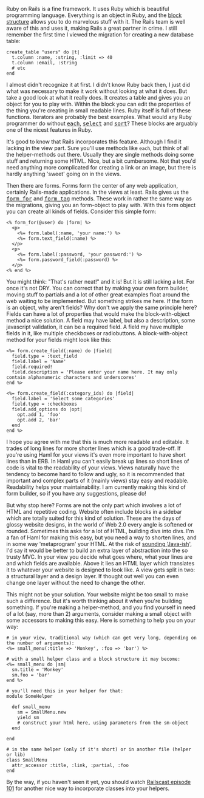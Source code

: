 Ruby on Rails is a fine framework. It uses Ruby which is beautiful programming language. Everything is an object in Ruby, and the [block structure](http://poignantguide.net/ruby/chapter-4.html#section4) allows you to do marvelous stuff with it. The Rails team is well aware of this and uses it, making Rails a great partner in crime. I still remember the first time I viewed the migration for creating a new database table:

    create_table "users" do |t|
      t.column :name, :string, :limit => 40
      t.column :email, :string
      # etc
    end

I almost didn't recognize it at first. I didn't know Ruby back then, I just did what was necessary to make it work without looking at what it does. But take a good look at what it really does. It creates a table and gives you an object for you to play with. Within the block you can edit the properties of the thing you're creating in small readable lines. Ruby itself is full of these functions. Iterators are probably the best examples. What would any Ruby programmer do without <tt>[each](http://www.ruby-doc.org/core/classes/Hash.html#M002889)</tt>, <tt>[select](http://www.ruby-doc.org/core/classes/Hash.html#M002900)</tt> and <tt>[sort](http://www.ruby-doc.org/core/classes/Hash.html#M002893)</tt>? These blocks are arguably one of the nicest features in Ruby.

It's good to know that Rails incorporates this feature. Although I find it lacking in the view part. Sure you'll use methods like `each`, but think of all the helper-methods out there. Usually they are single methods doing some stuff and returning some HTML. Nice, but a bit cumbersome. Not that you'd need anything more complicated for creating a link or an image, but there is hardly anything 'sweet' going on in the views.

Then there are forms. Forms form the center of any web application, certainly Rails-made applications. In the views at least. Rails gives us the <tt>[form_for](http://api.rubyonrails.com/classes/ActionView/Helpers/FormHelper.html#M000920)</tt> and <tt>[form_tag](http://api.rubyonrails.com/classes/ActionView/Helpers/FormTagHelper.html#M001036)</tt> methods. These work in rather the same way as the migrations, giving you an form-object to play with. With this form object you can create all kinds of fields. Consider this simple form:

    <% form_for(@user) do |form| %>
      <p>
        <%= form.label(:name, 'your name:') %>
        <%= form.text_field(:name) %>
      </p>
      <p>
        <%= form.label(:password, 'your password:') %>
        <%= form.password_field(:password) %>
      </p>
    <% end %>

You might think: "That's rather neat!" and it is! But it is still lacking a lot. For once it's not DRY. You can correct that by making your own form builder, moving stuff to partials and a lot of other great examples float around the web waiting to be implemented. But something strikes me here. If the form is an object, why aren't fields? Why don't we apply the same principle here? Fields can have a lot of properties that would make the block-with-object method a nice solution. A field may have label, but also a description, some javascript validation, it can be a required field. A field my have multiple fields in it, like multiple checkboxes or radiobuttons. A block-with-object method for your fields might look like this:

    <%= form.create_field(:name) do |field|
      field.type = :text_field
      field.label = 'Name'
      field.required!
      field.description = 'Please enter your name here. It may only contain alphanumeric characters and underscores'
    end %>

    <%= form.create_field(:category_ids) do |field|
      field.label = 'Select some categories'
      field.type = :checkboxes
      field.add_options do |opt|
        opt.add 1, 'foo'
        opt.add 2, 'bar'
      end
    end %>

I hope you agree with me that this is much more readable and editable. It trades of long lines for more shorter lines which is a good trade-off. If you're using Haml for your views it's even more important to have short lines than in ERB. In Haml you can't easily break up lines so short lines of code is vital to the readability of your views. Views naturally have the tendency to become hard to follow and ugly, so it is recommended that important and complex parts of it (mainly views) stay easy and readable. Readability helps your maintainability. I am currently making this kind of form builder, so if you have any suggestions, please do!

But why stop here? Forms are not the only part which involves a lot of HTML and repetitive coding. Website often include blocks in a sidebar which are totally suited for this kind of solution. These are the days of glossy website designs, in the world of Web 2.0 every angle is softened or rounded. Sometimes this asks for a lot of HTML, building divs into divs. I'm a fan of Haml for making this easy, but you need a way to shorten lines, and in some way 'metaprogram' your HTML. At the risk of [sounding ](http://blog.thinkrelevance.com/2008/4/1/relevance-raises-3-6-million-from-spelvin-capital) '[Java-ish](http://blog.zenspider.com/2008/04/id-die-of-typing.html)', I'd say it would be better to build an extra layer of abstraction into the so trusty MVC. In your view you decide what goes where, what your lines are and which fields are available. Above it lies an HTML layer which translates it to whatever your website is designed to look like. A view gets split in two: a structural layer and a design layer. If thought out well you can even change one layer without the need to change the other.

This might not be your solution. Your website might be too small to make such a difference. But it's worth thinking about it when you're building something. If you're making a helper-method, and you find yourself in need of a lot (say, more than 2) arguments, consider making a small object with some accessors to making this easy. Here is something to help you on your way:

    # in your view, traditional way (which can get very long, depending on the number of arguments):
    <%= small_menu(:title => 'Monkey', :foo => 'bar') %>

    # with a small helper class and a block structure it may become:
    <%= small_menu do |sm|
      sm.title = 'Monkey'
      sm.foo = 'bar'
    end %>

    # you'll need this in your helper for that:
    module SomeHelper

      def small_menu
        sm = SmallMenu.new
        yield sm
        # construct your html here, using parameters from the sm-object
      end

    end

    # in the same helper (only if it's short) or in another file (helper or lib)
    class SmallMenu
      attr_accessor :title, :link, :partial, :foo
    end

By the way, if you haven't seen it yet, you should watch [Railscast episode 101](http://railscasts.com/episodes/101) for another nice way to incorporate classes into your helpers.
